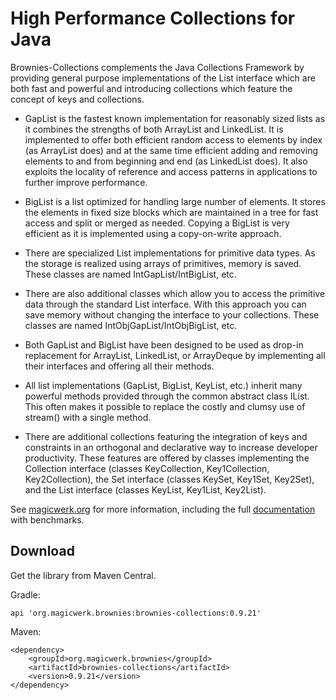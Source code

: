 # High Performance Collections for Java


Brownies-Collections complements the Java Collections Framework by providing general purpose implementations of the List interface which are both fast and powerful and introducing collections which feature the concept of keys and collections.

-    GapList is the fastest known implementation for reasonably sized lists as it combines the strengths of both ArrayList and LinkedList. It is implemented to offer both efficient random access to elements by index (as ArrayList does) and at the same time efficient adding and removing elements to and from beginning and end (as LinkedList does). It also exploits the locality of reference and access patterns in applications to further improve performance.

-    BigList is a list optimized for handling large number of elements. It stores the elements in fixed size blocks which are maintained in a tree for fast access and split or merged as needed. Copying a BigList is very efficient as it is implemented using a copy-on-write approach.

-    There are specialized List implementations for primitive data types. As the storage is realized using arrays of primitives, memory is saved. These classes are named IntGapList/IntBigList, etc.

-    There are also additional classes which allow you to access the primitive data through the standard List interface. With this approach you can save memory without changing the interface to your collections. These classes are named IntObjGapList/IntObjBigList, etc.

-    Both GapList and BigList have been designed to be used as drop-in replacement for ArrayList, LinkedList, or ArrayDeque by implementing all their interfaces and offering all their methods.

-    All list implementations (GapList, BigList, KeyList, etc.) inherit many powerful methods provided through the common abstract class IList. This often makes it possible to replace the costly and clumsy use of stream() with a single method.

-    There are additional collections featuring the integration of keys and constraints in an orthogonal and declarative way to increase developer productivity. These features are offered by classes implementing the Collection interface (classes KeyCollection, Key1Collection, Key2Collection), the Set interface (classes KeySet, Key1Set, Key2Set), and the List interface (classes KeyList, Key1List, Key2List).


See [magicwerk.org](http://www.magicwerk.org/page-collections-overview.html) for more information,
including the full [documentation](http://www.magicwerk.org/page-collections-documentation.html) with benchmarks.



## Download

Get the library from Maven Central.

Gradle:

```
api 'org.magicwerk.brownies:brownies-collections:0.9.21' 
```

Maven:

```
<dependency>
	<groupId>org.magicwerk.brownies</groupId>
	<artifactId>brownies-collections</artifactId>
	<version>0.9.21</version>
</dependency>
```
